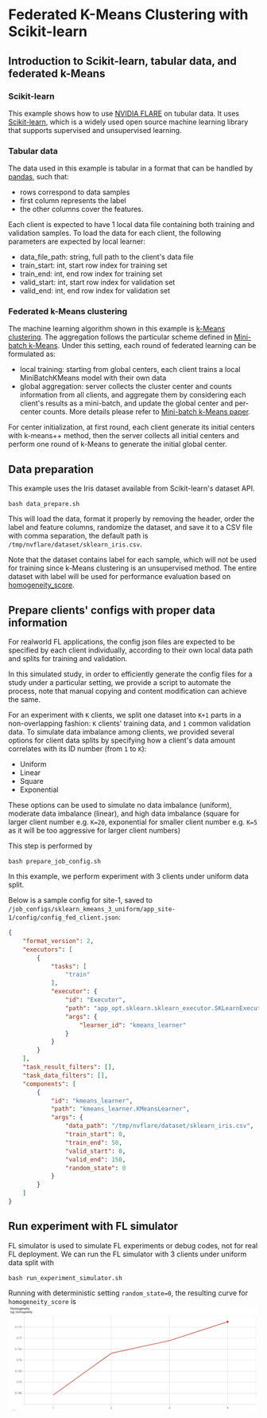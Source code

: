 # Federated K-Means Clustering with Scikit-learn

## Introduction to Scikit-learn, tabular data, and federated k-Means
### Scikit-learn
This example shows how to use [NVIDIA FLARE](https://nvflare.readthedocs.io/en/main/index.html) on tubular data.
It uses [Scikit-learn](https://scikit-learn.org/),
which is a widely used open source machine learning library that supports supervised and unsupervised learning.
### Tabular data
The data used in this example is tabular in a format that can be handled by [pandas](https://pandas.pydata.org/), such that:
- rows correspond to data samples
- first column represents the label 
- the other columns cover the features.    

Each client is expected to have 1 local data file containing both training and validation samples. To load the data for each client, the following parameters are expected by local learner:
- data_file_path: string, full path to the client's data file 
- train_start: int, start row index for training set
- train_end: int, end row index for training set
- valid_start: int, start row index for validation set
- valid_end: int, end row index for validation set

### Federated k-Means clustering
The machine learning algorithm shown in this example is [k-Means clustering](https://scikit-learn.org/stable/modules/generated/sklearn.cluster.KMeans.html).
The aggregation follows the particular scheme defined in [Mini-batch k-Means](https://scikit-learn.org/stable/modules/generated/sklearn.cluster.MiniBatchKMeans.html). 
Under this setting, each round of federated learning can be formulated as:
- local training: starting from global centers, each client trains a local MiniBatchKMeans model with their own data
- global aggregation: server collects the cluster center and counts information from all clients, and aggregate them by considering each client's results as a mini-batch, and update the global center and per-center counts. More details please refer to [Mini-batch k-Means paper](https://www.eecs.tufts.edu/~dsculley/papers/fastkmeans.pdf). 

For center initialization, at first round, each client generate its initial centers with k-means++ method, then the server collects all initial centers and perform one round of k-Means to generate the initial global center.

## Data preparation 
This example uses the Iris dataset available from Scikit-learn's dataset API.  
```commandline
bash data_prepare.sh
```
This will load the data, format it properly by removing the header, order the label and feature columns, randomize the dataset, and save it to a CSV file with comma separation, the default path is `/tmp/nvflare/dataset/sklearn_iris.csv`. 

Note that the dataset contains label for each sample, which will not be used for training since k-Means clustering is an unsupervised method. The entire dataset with label will be used for performance evaluation based on [homogeneity_score](https://scikit-learn.org/stable/modules/generated/sklearn.metrics.homogeneity_score.html).

## Prepare clients' configs with proper data information 
For realworld FL applications, the config json files are expected to be specified by each client individually, according to their own local data path and splits for training and validation.

In this simulated study, in order to efficiently generate the config files for a study under a particular setting, we provide a script to automate the process, note that manual copying and content modification can achieve the same.

For an experiment with `K` clients, we split one dataset into `K+1` parts in a non-overlapping fashion: `K` clients' training data, and `1` common validation data. To simulate data imbalance among clients, we provided several options for client data splits by specifying how a client's data amount correlates with its ID number (from `1` to `K`):
- Uniform
- Linear
- Square
- Exponential

These options can be used to simulate no data imbalance (uniform), moderate data imbalance (linear), and high data imbalance (square for larger client number e.g. `K=20`, exponential for smaller client number e.g. `K=5` as it will be too aggressive for larger client numbers)

This step is performed by 
```commandline
bash prepare_job_config.sh
```
In this example, we perform experiment with 3 clients under uniform data split. 

Below is a sample config for site-1, saved to `/job_configs/sklearn_kmeans_3_uniform/app_site-1/config/config_fed_client.json`:
```json
{
    "format_version": 2,
    "executors": [
        {
            "tasks": [
                "train"
            ],
            "executor": {
                "id": "Executor",
                "path": "app_opt.sklearn.sklearn_executor.SKLearnExecutor",
                "args": {
                    "learner_id": "kmeans_learner"
                }
            }
        }
    ],
    "task_result_filters": [],
    "task_data_filters": [],
    "components": [
        {
            "id": "kmeans_learner",
            "path": "kmeans_learner.KMeansLearner",
            "args": {
                "data_path": "/tmp/nvflare/dataset/sklearn_iris.csv",
                "train_start": 0,
                "train_end": 50,
                "valid_start": 0,
                "valid_end": 150,
                "random_state": 0
            }
        }
    ]
}
```

## Run experiment with FL simulator
FL simulator is used to simulate FL experiments or debug codes, not for real FL deployment.
We can run the FL simulator with 3 clients under uniform data split with
```commandline
bash run_experiment_simulator.sh
```
Running with deterministic setting `random_state=0`, the resulting curve for `homogeneity_score` is
![minibatch curve](./figs/minibatch.png)